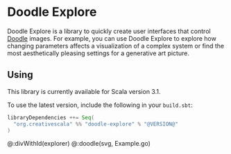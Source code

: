 # Doodle Explore

Doodle Explore is a library to quickly create user interfaces that control [Doodle](https://github.com/creativescala/doodle) images. For example, you can use Doodle Explore to explore how changing parameters affects a visualization of a complex system or find the most aesthetically pleasing settings for a generative art picture.

## Using 

This library is currently available for Scala version 3.1.

To use the latest version, include the following in your `build.sbt`:

```scala
libraryDependencies ++= Seq(
  "org.creativescala" %% "doodle-explore" % "@VERSION@"
)
```

@:divWithId(explorer)
@:doodle(svg, Example.go)
